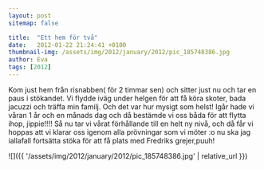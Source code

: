 ```yaml
---
layout: post
sitemap: false

title:  "Ett hem för två"
date:   2012-01-22 21:24:41 +0100
thumbnail-img: /assets/img/2012/january/2012/pic_185748386.jpg
author: Eva
tags: [2012]
---
```


Kom just hem från risnabben( för 2 timmar sen) och sitter just nu och tar en paus i stökandet. Vi flydde iväg under helgen för att få köra skoter, bada jacuzzi och träffa min familj. Och det var hur mysigt som helst! Igår hade vi våran 1 år och en månads dag och då bestämde vi oss båda för att flytta ihop, jippie!!!! Så nu tar vi vårat förhållande till en helt ny nivå, och då får vi hoppas att vi klarar oss igenom alla prövningar som vi möter :o nu ska jag iallafall fortsätta stöka för att få plats med Fredriks grejer,puuh!

![]({{ '/assets/img/2012/january/2012/pic_185748386.jpg'  | relative_url }})

